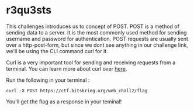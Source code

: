 # r3qu3sts

This challenges introduces us to concept of POST. POST is a method of sending data to a server. It is the most commonly used method for sending username and password for authentication.
POST requests are usually sent over a http-post-form, but since we dont see anything in our challenge link, we'll be using the CLI command curl for it. 

Curl is a very important tool for sending and receiving requests from a terminal. You can learn more about curl over [here](https://linuxhandbook.com/curl-command-examples/).

Run the following in your terminal :

```
curl -X POST https://ctf.bitskrieg.org/web_chall2/flag

```

You'll get the flag as a response in your teminal!

